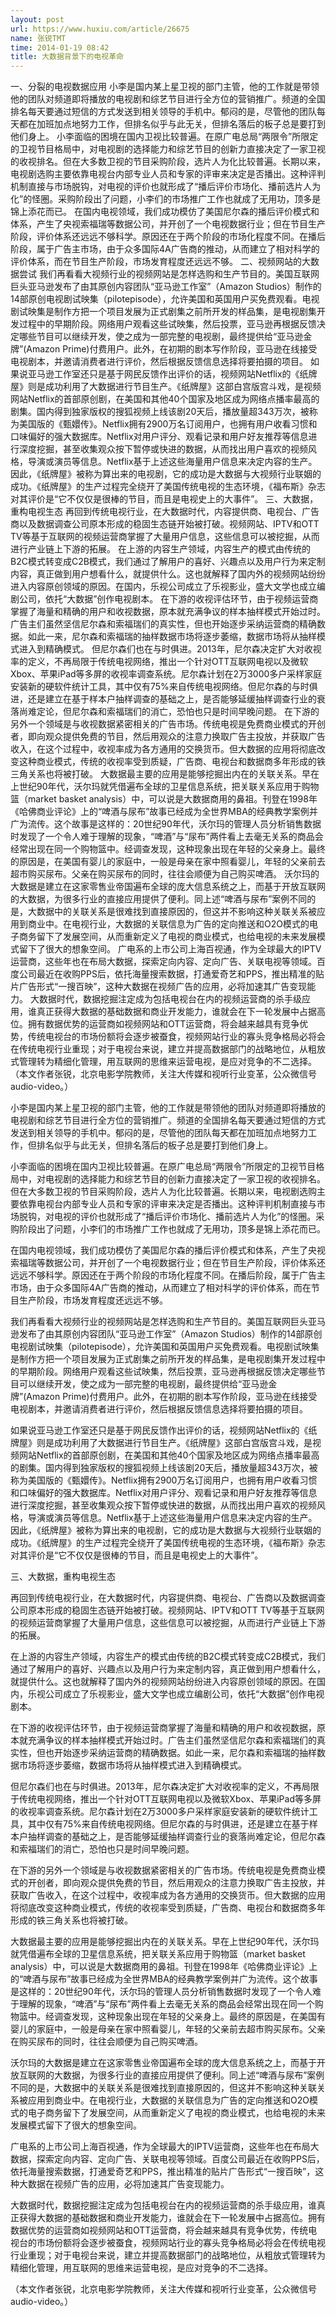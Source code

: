 ```yaml
---
layout: post
url: https://www.huxiu.com/article/26675
name: 张锐TMT
time: 2014-01-19 08:42
title: 大数据背景下的电视革命
---
```

一、分裂的电视数据应用 小李是国内某上星卫视的部门主管，他的工作就是带领他的团队对频道即将播放的电视剧和综艺节目进行全方位的营销推广。频道的全国排名每天要通过短信的方式发送到相关领导的手机中。郁闷的是，尽管他的团队每天都在加班加点地努力工作，但排名似乎与此无关，但排名落后的板子总是要打到他们身上。 小李面临的困境在国内卫视比较普遍。在原广电总局“两限令”所限定的卫视节目格局中，对电视剧的选择能力和综艺节目的创新力直接决定了一家卫视的收视排名。但在大多数卫视的节目采购阶段，选片人为化比较普遍。长期以来，电视剧选购主要依靠电视台内部专业人员和专家的评审来决定是否播出。这种评判机制直接与市场脱钩，对电视的评价也就形成了“播后评价市场化、播前选片人为化”的怪圈。采购阶段出了问题，小李们的市场推广工作也就成了无用功，顶多是锦上添花而已。 在国内电视领域，我们成功模仿了美国尼尔森的播后评价模式和体系，产生了央视索福瑞等数据公司，并开创了一个电视数据行业；但在节目生产阶段，评价体系还远远不够科学。原因还在于两个阶段的市场化程度不同。在播后阶段，属于广告主市场，由于众多国际4A广告商的推动，从而建立了相对科学的评价体系，而在节目生产阶段，市场发育程度还远远不够。 二、视频网站的大数据尝试 我们再看看大视频行业的视频网站是怎样选购和生产节目的。美国互联网巨头亚马逊发布了由其原创内容团队“亚马逊工作室”（Amazon Studios）制作的14部原创电视剧试映集（pilotepisode），允许美国和英国用户买免费观看。电视剧试映集是制作方把一个项目发展为正式剧集之前所开发的样品集，是电视剧集开发过程中的早期阶段。网络用户观看这些试映集，然后投票，亚马逊再根据反馈决定哪些节目可以继续开发，使之成为一部完整的电视剧，最终提供给“亚马逊金牌”(Amazon Prime)付费用户。此外，在初期的剧本写作阶段，亚马逊在线接受电视剧本，并邀请消费者进行评价，然后根据反馈信息选择将要拍摄的项目。 如果说亚马逊工作室还只是基于网民反馈作出评价的话，视频网站Netflix的《纸牌屋》则是成功利用了大数据进行节目生产。《纸牌屋》这部白宫版宫斗戏，是视频网站Netflix的首部原创剧，在美国和其他40个国家及地区成为网络点播率最高的剧集。国内得到独家版权的搜狐视频上线该剧20天后，播放量超343万次，被称为美国版的《甄嬛传》。Netflix拥有2900万名订阅用户，也拥有用户收看习惯和口味偏好的强大数据库。Netflix对用户评分、观看记录和用户好友推荐等信息进行深度挖掘，甚至收集观众按下暂停或快进的数据，从而找出用户喜欢的视频风格，导演或演员等信息。Netflix基于上述这些海量用户信息来决定内容的生产。因此，《纸牌屋》被称为算出来的电视剧，它的成功是大数据与大视频行业联姻的成功。《纸牌屋》的生产过程完全绕开了美国传统电视的生态环境，《福布斯》杂志对其评价是“它不仅仅是很棒的节目，而且是电视史上的大事件”。 三、大数据，重构电视生态 再回到传统电视行业，在大数据时代，内容提供商、电视台、广告商以及数据调查公司原本形成的稳固生态链开始被打破。视频网站、IPTV和OTT TV等基于互联网的视频运营商掌握了大量用户信息，这些信息可以被挖掘，从而进行产业链上下游的拓展。 在上游的内容生产领域，内容生产的模式由传统的B2C模式转变成C2B模式，我们通过了解用户的喜好、兴趣点以及用户行为来定制内容，真正做到用户想看什么，就提供什么。这也就解释了国内外的视频网站纷纷进入内容原创领域的原因。在国内，乐视公司成立了乐视影业，盛大文学也成立编剧公司，依托“大数据”创作电视剧本。 在下游的收视评估环节，由于视频运营商掌握了海量和精确的用户和收视数据，原本就充满争议的样本抽样模式开始过时。广告主们虽然坚信尼尔森和索福瑞们的真实性，但也开始逐步采纳运营商的精确数据。如此一来，尼尔森和索福瑞的抽样数据市场将逐步萎缩，数据市场将从抽样模式进入到精确模式。 但尼尔森们也在与时俱进。2013年，尼尔森决定扩大对收视率的定义，不再局限于传统电视网络，推出一个针对OTT互联网电视以及微软Xbox、苹果iPad等多屏的收视率调查系统。尼尔森计划在2万3000多户采样家庭安装新的硬软件统计工具，其中仅有75%来自传统电视网络。但尼尔森的与时俱进，还是建立在基于样本户抽样调查的基础之上，是否能够延缓抽样调查行业的衰落尚难定论，但尼尔森和索福瑞们的消亡，恐怕也只是时间早晚问题。 在下游的另外一个领域是与收视数据紧密相关的广告市场。传统电视是免费商业模式的开创者，即向观众提供免费的节目，然后用观众的注意力换取广告主投放，并获取广告收入，在这个过程中，收视率成为各方通用的交换货币。但大数据的应用将彻底改变这种商业模式，传统的收视率受到质疑，广告商、电视台和数据商多年形成的铁三角关系也将被打破。 大数据最主要的应用是能够挖掘出内在的关联关系。早在上世纪90年代，沃尔玛就凭借遍布全球的卫星信息系统，把关联关系应用于购物篮（market basket analysis）中，可以说是大数据商用的鼻祖。刊登在1998年《哈佛商业评论》上的“啤酒与尿布”故事已经成为全世界MBA的经典教学案例并广为流传。这个故事是这样的：20世纪90年代，沃尔玛的管理人员分析销售数据时发现了一个令人难于理解的现象，“啤酒”与“尿布”两件看上去毫无关系的商品会经常出现在同一个购物篮中。经调查发现，这种现象出现在年轻的父亲身上。最终的原因是，在美国有婴儿的家庭中，一般是母亲在家中照看婴儿，年轻的父亲前去超市购买尿布。父亲在购买尿布的同时，往往会顺便为自己购买啤酒。 沃尔玛的大数据是建立在这家零售业帝国遍布全球的庞大信息系统之上，而基于开放互联网的大数据，为很多行业的直接应用提供了便利。同上述“啤酒与尿布”案例不同的是，大数据中的关联关系是很难找到直接原因的，但这并不影响这种关联关系被应用到商业中。在电视行业，大数据的关联信息为广告的定向推送和O2O模式的电子商务留下了发展空间，从而重新定义了电视的商业模式，也给电视的未来发展模式留下了很大的想象空间。 广电系的上市公司上海百视通，作为全球最大的IPTV运营商，这些年也在布局大数据，探索定向内容、定向广告、关联电视等领域。百度公司最近在收购PPS后，依托海量搜索数据，打通爱奇艺和PPS，推出精准的贴片广告形式“一搜百映”，这种大数据在视频广告的应用，必将加速其广告变现能力。 大数据时代，数据挖掘注定成为包括电视台在内的视频运营商的杀手级应用，谁真正获得大数据的基础数据和商业开发能力，谁就会在下一轮发展中占据高位。拥有数据优势的运营商如视频网站和OTT运营商，将会越来越具有竞争优势，传统电视台的市场份额将会逐步被蚕食，视频网站行业的寡头竞争格局必将会在传统电视行业重现；对于电视台来说，建立并提高数据部门的战略地位，从粗放式管理转为精细化管理，用互联网的思维来运营电视，是应对竞争的不二选择。 （本文作者张锐，北京电影学院教师，关注大传媒和视听行业变革，公众微信号audio-video。）

小李是国内某上星卫视的部门主管，他的工作就是带领他的团队对频道即将播放的电视剧和综艺节目进行全方位的营销推广。频道的全国排名每天要通过短信的方式发送到相关领导的手机中。郁闷的是，尽管他的团队每天都在加班加点地努力工作，但排名似乎与此无关，但排名落后的板子总是要打到他们身上。

小李面临的困境在国内卫视比较普遍。在原广电总局“两限令”所限定的卫视节目格局中，对电视剧的选择能力和综艺节目的创新力直接决定了一家卫视的收视排名。但在大多数卫视的节目采购阶段，选片人为化比较普遍。长期以来，电视剧选购主要依靠电视台内部专业人员和专家的评审来决定是否播出。这种评判机制直接与市场脱钩，对电视的评价也就形成了“播后评价市场化、播前选片人为化”的怪圈。采购阶段出了问题，小李们的市场推广工作也就成了无用功，顶多是锦上添花而已。

在国内电视领域，我们成功模仿了美国尼尔森的播后评价模式和体系，产生了央视索福瑞等数据公司，并开创了一个电视数据行业；但在节目生产阶段，评价体系还远远不够科学。原因还在于两个阶段的市场化程度不同。在播后阶段，属于广告主市场，由于众多国际4A广告商的推动，从而建立了相对科学的评价体系，而在节目生产阶段，市场发育程度还远远不够。

我们再看看大视频行业的视频网站是怎样选购和生产节目的。美国互联网巨头亚马逊发布了由其原创内容团队“亚马逊工作室”（Amazon Studios）制作的14部原创电视剧试映集（pilotepisode），允许美国和英国用户买免费观看。电视剧试映集是制作方把一个项目发展为正式剧集之前所开发的样品集，是电视剧集开发过程中的早期阶段。网络用户观看这些试映集，然后投票，亚马逊再根据反馈决定哪些节目可以继续开发，使之成为一部完整的电视剧，最终提供给“亚马逊金牌”(Amazon Prime)付费用户。此外，在初期的剧本写作阶段，亚马逊在线接受电视剧本，并邀请消费者进行评价，然后根据反馈信息选择将要拍摄的项目。

如果说亚马逊工作室还只是基于网民反馈作出评价的话，视频网站Netflix的《纸牌屋》则是成功利用了大数据进行节目生产。《纸牌屋》这部白宫版宫斗戏，是视频网站Netflix的首部原创剧，在美国和其他40个国家及地区成为网络点播率最高的剧集。国内得到独家版权的搜狐视频上线该剧20天后，播放量超343万次，被称为美国版的《甄嬛传》。Netflix拥有2900万名订阅用户，也拥有用户收看习惯和口味偏好的强大数据库。Netflix对用户评分、观看记录和用户好友推荐等信息进行深度挖掘，甚至收集观众按下暂停或快进的数据，从而找出用户喜欢的视频风格，导演或演员等信息。Netflix基于上述这些海量用户信息来决定内容的生产。因此，《纸牌屋》被称为算出来的电视剧，它的成功是大数据与大视频行业联姻的成功。《纸牌屋》的生产过程完全绕开了美国传统电视的生态环境，《福布斯》杂志对其评价是“它不仅仅是很棒的节目，而且是电视史上的大事件”。

三、大数据，重构电视生态

再回到传统电视行业，在大数据时代，内容提供商、电视台、广告商以及数据调查公司原本形成的稳固生态链开始被打破。视频网站、IPTV和OTT TV等基于互联网的视频运营商掌握了大量用户信息，这些信息可以被挖掘，从而进行产业链上下游的拓展。

在上游的内容生产领域，内容生产的模式由传统的B2C模式转变成C2B模式，我们通过了解用户的喜好、兴趣点以及用户行为来定制内容，真正做到用户想看什么，就提供什么。这也就解释了国内外的视频网站纷纷进入内容原创领域的原因。在国内，乐视公司成立了乐视影业，盛大文学也成立编剧公司，依托“大数据”创作电视剧本。

在下游的收视评估环节，由于视频运营商掌握了海量和精确的用户和收视数据，原本就充满争议的样本抽样模式开始过时。广告主们虽然坚信尼尔森和索福瑞们的真实性，但也开始逐步采纳运营商的精确数据。如此一来，尼尔森和索福瑞的抽样数据市场将逐步萎缩，数据市场将从抽样模式进入到精确模式。

但尼尔森们也在与时俱进。2013年，尼尔森决定扩大对收视率的定义，不再局限于传统电视网络，推出一个针对OTT互联网电视以及微软Xbox、苹果iPad等多屏的收视率调查系统。尼尔森计划在2万3000多户采样家庭安装新的硬软件统计工具，其中仅有75%来自传统电视网络。但尼尔森的与时俱进，还是建立在基于样本户抽样调查的基础之上，是否能够延缓抽样调查行业的衰落尚难定论，但尼尔森和索福瑞们的消亡，恐怕也只是时间早晚问题。

在下游的另外一个领域是与收视数据紧密相关的广告市场。传统电视是免费商业模式的开创者，即向观众提供免费的节目，然后用观众的注意力换取广告主投放，并获取广告收入，在这个过程中，收视率成为各方通用的交换货币。但大数据的应用将彻底改变这种商业模式，传统的收视率受到质疑，广告商、电视台和数据商多年形成的铁三角关系也将被打破。

大数据最主要的应用是能够挖掘出内在的关联关系。早在上世纪90年代，沃尔玛就凭借遍布全球的卫星信息系统，把关联关系应用于购物篮（market basket analysis）中，可以说是大数据商用的鼻祖。刊登在1998年《哈佛商业评论》上的“啤酒与尿布”故事已经成为全世界MBA的经典教学案例并广为流传。这个故事是这样的：20世纪90年代，沃尔玛的管理人员分析销售数据时发现了一个令人难于理解的现象，“啤酒”与“尿布”两件看上去毫无关系的商品会经常出现在同一个购物篮中。经调查发现，这种现象出现在年轻的父亲身上。最终的原因是，在美国有婴儿的家庭中，一般是母亲在家中照看婴儿，年轻的父亲前去超市购买尿布。父亲在购买尿布的同时，往往会顺便为自己购买啤酒。

沃尔玛的大数据是建立在这家零售业帝国遍布全球的庞大信息系统之上，而基于开放互联网的大数据，为很多行业的直接应用提供了便利。同上述“啤酒与尿布”案例不同的是，大数据中的关联关系是很难找到直接原因的，但这并不影响这种关联关系被应用到商业中。在电视行业，大数据的关联信息为广告的定向推送和O2O模式的电子商务留下了发展空间，从而重新定义了电视的商业模式，也给电视的未来发展模式留下了很大的想象空间。

广电系的上市公司上海百视通，作为全球最大的IPTV运营商，这些年也在布局大数据，探索定向内容、定向广告、关联电视等领域。百度公司最近在收购PPS后，依托海量搜索数据，打通爱奇艺和PPS，推出精准的贴片广告形式“一搜百映”，这种大数据在视频广告的应用，必将加速其广告变现能力。

大数据时代，数据挖掘注定成为包括电视台在内的视频运营商的杀手级应用，谁真正获得大数据的基础数据和商业开发能力，谁就会在下一轮发展中占据高位。拥有数据优势的运营商如视频网站和OTT运营商，将会越来越具有竞争优势，传统电视台的市场份额将会逐步被蚕食，视频网站行业的寡头竞争格局必将会在传统电视行业重现；对于电视台来说，建立并提高数据部门的战略地位，从粗放式管理转为精细化管理，用互联网的思维来运营电视，是应对竞争的不二选择。

（本文作者张锐，北京电影学院教师，关注大传媒和视听行业变革，公众微信号audio-video。）

